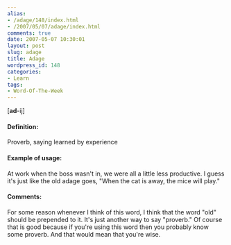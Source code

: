 ```yaml
---
alias:
- /adage/148/index.html
- /2007/05/07/adage/index.html
comments: true
date: 2007-05-07 10:30:01
layout: post
slug: adage
title: Adage
wordpress_id: 148
categories:
- Learn
tags:
- Word-Of-The-Week
---
```


[**ad**-ij]


#### Definition:


Proverb, saying learned by experience



#### Example of usage:


At work when the boss wasn't in, we were all a little less productive.  I guess it's just like the old adage goes, "When the cat is away, the mice will play."



#### Comments:


For some reason whenever I think of this word, I think that the word "old" should be prepended to it.  It's just another way to say "proverb."  Of course that is good because if you're using this word then you probably know some proverb.  And that would mean that you're wise.
